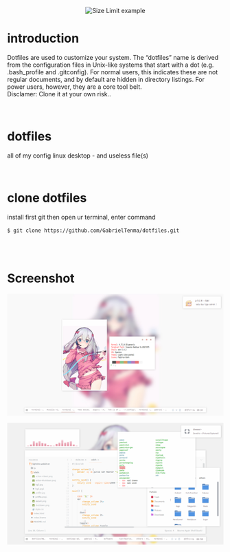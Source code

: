 
<p align="center">
  <img src="https://i.imgur.com/dTmSchZ.png" alt="Size Limit example">
</p>

# introduction

Dotfiles are used to customize your system. The “dotfiles” name is derived from the configuration files in Unix-like systems that start with a dot (e.g. .bash_profile and .gitconfig). For normal users, this indicates these are not regular documents, and by default are hidden in directory listings. For power users, however, they are a core tool belt.
<br>
Disclamer: Clone it at your own risk.. 
<br>
<br>
<br>

# dotfiles
all of my config linux desktop - and useless file(s)
<br>
<br>
<br>

# clone dotfiles
install first git
then open ur terminal, enter command

```
$ git clone https://github.com/GabrielTenma/dotfiles.git
```
<br>
<br>


# Screenshot

<p align="center">
  <img src="https://github.com/GabrielTenma/dotfiles/raw/master/.screenshot/2018-10-28-213439_1366x768_scrot.png" alt="Sagiri">
</p>

<p align="center">
  <img src="https://github.com/GabrielTenma/dotfiles/raw/master/.screenshot/GabrielDesktop_2018-11-06_%208-58-42_1366x768.png" alt="Sagiri">
</p>

        


         
